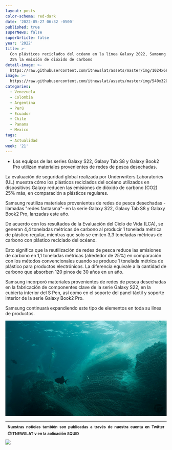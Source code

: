 ```yaml
---
layout: posts
color-schema: red-dark
date: '2022-05-27 06:32 -0500'
published: true
superNews: false
superArticle: false
year: '2022'
title: >-
  Con plásticos reciclados del océano en la línea Galaxy 2022, Samsung reduce
  25% la emisión de dióxido de carbono 
detail-image: >-
  https://raw.githubusercontent.com/itnewslat/assets/master/img/1024x680/pezca-de-arrastre-g.jpg
image: >-
  https://raw.githubusercontent.com/itnewslat/assets/master/img/540x320/pezca-de-arrastre-p.jpg
categories:
  - Venezuela
  - Colombia
  - Argentina
  - Perú
  - Ecuador
  - Chile
  - Panama
  - Mexico
tags:
  - Actualidad
week: '21'
---
```

- Los equipos de las series Galaxy S22, Galaxy Tab S8 y Galaxy Book2 Pro utilizan materiales provenientes de redes de pesca desechadas.

La evaluación de seguridad global realizada por Underwriters Laboratories (UL) muestra cómo los plásticos reciclados del océano utilizados en dispositivos Galaxy reducen las emisiones de dióxido de carbono (CO2) 25% más, en comparación a plásticos regulares.

Samsung reutiliza materiales provenientes de redes de pesca desechadas -llamadas "redes fantasma"- en la serie Galaxy S22, Galaxy Tab S8 y Galaxy Book2 Pro, lanzadas este año.

De acuerdo con los resultados de la Evaluación del Ciclo de Vida (LCA), se generan 4,4 toneladas métricas de carbono al producir 1 tonelada métrica de plástico regular, mientras que solo se emiten 3,3 toneladas métricas de carbono con plástico reciclado del océano. 

Esto significa que la reutilización de redes de pesca reduce las emisiones de carbono en 1,1 toneladas métricas (alrededor de 25%) en comparación con los métodos convencionales cuando se produce 1 tonelada métrica de plástico para productos electrónicos. La diferencia equivale a la cantidad de carbono que absorben 120 pinos de 30 años en un año.  

Samsung incorporó materiales provenientes de redes de pesca desechadas en la fabricación de componentes clave de la serie Galaxy S22, en la cubierta interior del S Pen, así como en el soporte del panel táctil y soporte interior de la serie Galaxy Book2 Pro. 

Samsung continuará expandiendo este tipo de elementos en toda su línea de productos.

![](https://raw.githubusercontent.com/itnewslat/assets/master/img/540x320/pezca-de-arrastre-p.jpg)

<table style="height: 42px;" width="569">
<tbody>
<tr>
<td style="text-align: justify;"><sub><strong>Nuestras noticias también son publicadas a través de nuestra cuenta en Twitter <a href="https://twitter.com/itnewslat?lang=es">@ITNEWSLAT</a> y en la aplicación <a href="https://squidapp.co/en/">SQUID</a></strong></sub></td>
</tr>
</tbody>
</table>

<img src="https://tracker.metricool.com/c3po.jpg?hash=56f88a41e39ab42c063cc51676587a04"/>